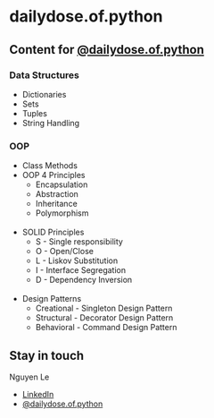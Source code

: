 # dailydose.of.python
## Content for [@dailydose.of.python](https://www.instagram.com/dailydose.of.python/)
### Data Structures
<ul>
  <li>Dictionaries</li>
  <li>Sets</li>
  <li>Tuples</li>
  <li>String Handling</li>
</ul>

### OOP
<ul>
  <li>Class Methods</li>
  <li>OOP 4 Principles
    <ul>
      <li>Encapsulation</li>
      <li>Abstraction</li>
      <li>Inheritance</li>
      <li>Polymorphism</li>
    </ul>
  </li>
  
  <br>
  <li>SOLID Principles
    <ul>
      <li>S - Single responsibility</li>
      <li>O - Open/Close</li>
      <li>L - Liskov Substitution</li>
      <li>I - Interface Segregation</li>
      <li>D - Dependency Inversion</li>
    </ul>
  </li>
  
  <br>
  <li>Design Patterns
    <ul>
      <li>Creational - Singleton Design Pattern</li>
      <li>Structural - Decorator Design Pattern</li>
      <li>Behavioral - Command Design Pattern</li>
    </ul>
  </li>
  
</ul>

## Stay in touch
Nguyen Le
- [LinkedIn](http://linkedin.com/in/nguyenle04/)
- [@dailydose.of.python](https://www.instagram.com/dailydose.of.python/)
